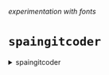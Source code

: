 _experimentation with fonts_
# ` spaingitcoder `
<details><summary>spaingitcoder</summary>
               
    spaingitcoder
</details>
